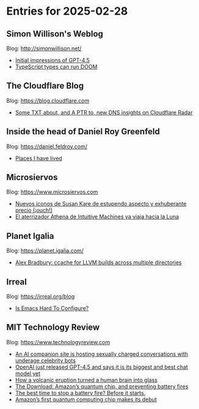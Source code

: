 # Entries for 2025-02-28
## Simon Willison's Weblog 
Blog: http://simonwillison.net/ 

- [Initial impressions of GPT-4.5](https://simonwillison.net/2025/Feb/27/introducing-gpt-45/#atom-everything)
- [TypeScript types can run DOOM](https://simonwillison.net/2025/Feb/27/typescript-types-can-run-doom/#atom-everything)
##  The Cloudflare Blog  
Blog: https://blog.cloudflare.com 

- [Some TXT about, and A PTR to, new DNS insights on Cloudflare Radar](https://blog.cloudflare.com/new-dns-section-on-cloudflare-radar/)
## Inside the head of Daniel Roy Greenfeld 
Blog: https://daniel.feldroy.com/ 

- [Places I have lived](https://daniel.feldroy.com/posts/2025-02-places-i-have-lived)
## Microsiervos 
Blog: https://www.microsiervos.com 

- [Nuevos iconos de Susan Kare de estupendo aspecto y exhuberante precio (¡ouch!)](https://www.microsiervos.com/archivo/arte-y-diseno/nuevos-iconos-susan-kare-estupendo-aspectoexhuberante-precio.html)
- [El aterrizador Athena de Intuitive Machines ya viaja hacia la Luna](https://www.microsiervos.com/archivo/espacio/aterrizador-athena-viaja-hacia-luna.html)
## Planet Igalia 
Blog: https://planet.igalia.com/ 

- [Alex Bradbury: ccache for LLVM builds across multiple directories](https://muxup.com/2025q1/ccache-for-llvm-builds-across-multiple-directories)
## Irreal 
Blog: https://irreal.org/blog 

- [Is Emacs Hard To Configure?](https://irreal.org/blog/?p=12813)
## MIT Technology Review 
Blog: https://www.technologyreview.com 

- [An AI companion site is hosting sexually charged conversations with underage celebrity bots](https://www.technologyreview.com/2025/02/27/1112616/an-ai-companion-site-is-hosting-sexually-charged-conversations-with-underage-celebrity-bots/)
- [OpenAI just released GPT-4.5 and says it is its biggest and best chat model yet](https://www.technologyreview.com/2025/02/27/1112619/openai-just-released-gpt-4-5-and-says-it-is-its-biggest-and-best-chat-model-yet/)
- [How a volcanic eruption turned a human brain into glass](https://www.technologyreview.com/2025/02/27/1112595/volcanic-eruption-turned-human-brain-into-glass/)
- [The Download: Amazon’s quantum chip, and preventing battery fires](https://www.technologyreview.com/2025/02/27/1112572/the-download-amazons-quantum-chip-and-preventing-battery-fires/)
- [The best time to stop a battery fire? Before it starts.](https://www.technologyreview.com/2025/02/27/1112556/battery-fire-safety/)
- [Amazon’s first quantum computing chip makes its debut](https://www.technologyreview.com/2025/02/27/1112560/amazon-quantum-computing-chip-makes-its-debut/)